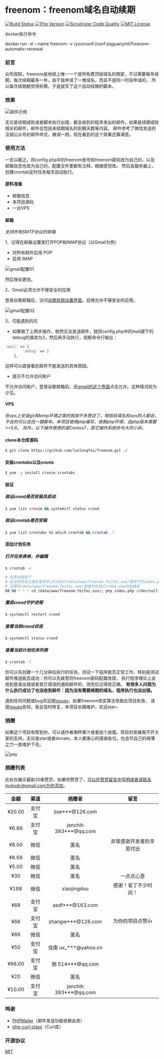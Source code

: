 # freenom：freenom域名自动续期

[![Build Status](https://scrutinizer-ci.com/g/luolongfei/freenom/badges/build.png?b=master)](https://scrutinizer-ci.com/g/luolongfei/freenom/build-status/master)
[![Php Version](https://img.shields.io/badge/php-%3E=5.6-brightgreen.svg)](https://secure.php.net/)
[![Scrutinizer Code Quality](https://scrutinizer-ci.com/g/luolongfei/freenom/badges/quality-score.png?b=master)](https://scrutinizer-ci.com/g/luolongfei/freenom/?branch=master)
[![MIT License](https://img.shields.io/badge/license-MIT-brightgreen.svg)](https://github.com/luolongfei/freenom/blob/master/LICENSE)

docker执行命令

docker run -d --name freenom -v /yourconf:/conf pqguanyinli/freenom-automatic-renewal 

### 前言
众所周知，freenom是地球上唯一一个提供免费顶级域名的商家，不过需要每年续期，每次续期最多一年。由于我申请了一堆域名，而且不是同一时段申请的，
所以每次续期都觉得折腾，于是就写了这个自动续期的脚本。

### 效果
![邮件示例](https://ws1.sinaimg.cn/large/a4d9cbc6ly1fypxmb6lgfj20g10fh7wh.jpg "邮件内容")

无论是续期成败或者脚本执行出错，都会收到的程序发出的邮件。如果是续期成败相关的邮件，邮件会包括未续期域名的到期天数等内容。
邮件参考了微信发送的注销公众号的邮件样式，微调一把，现在看到的这个效果还算满意。

### 使用方法
一言以蔽之。将config.php中的freenom账号和freenom密码改为自己的，以及邮箱信息也改为自己的，配置文件里都有注释，根据感觉改。
然后丢服务器上，创建crontab定时任务每天自动执行。

#### 原料准备
- 邮箱信息
- 本项目源码
- 一台VPS

#### 邮箱
*支持所有SMTP协议的邮箱*

1、记得在邮箱设置里打开POP和IMAP协议（以Gmail为例）

- 对所有邮件启用 POP 
- 启用 IMAP

![gmail配置01](https://ws1.sinaimg.cn/large/a4d9cbc6ly1fypxv92xm6j20j607ydg0.jpg "gmail配置01")

然后保存更改。

2、Gmail必须允许不够安全的应用

登录谷歌邮箱后，访问[谷歌权限设置界面](https://myaccount.google.com/u/2/lesssecureapps?pli=1&pageId=none)，启用允许不够安全的应用。

![gmail配置02](https://ws1.sinaimg.cn/large/a4d9cbc6ly1fypxvusmftj20k7060wek.jpg "gmail配置02")

3、可能遇到的坑
- 如果做了上两步操作，依然无法发送邮件，就将config.php中的mail键下的debug的值改为2，然后再手动执行，观察命令行输出：
```php
'mail' => [
        'debug' => 2
    ],
```
这样可以直接看到邮件不能发送的具体原因。
- 提示不允许访问账户

不允许访问账户，登录谷歌邮箱后，去[gmail的这个界面](https://accounts.google.com/b/0/DisplayUnlockCaptcha)点击允许。这种情况较为少见。

#### VPS
*在vps上安装git和lamp环境之类的我就不多赘述了，相信玩域名和vps的人都会，不会的可以去找一键脚本。本项目使用php编写，依赖php环境，且php版本需要>=5.6。
另外，以下操作使用的是Centos7，其它操作系统命令大同小异。*
#### clone本仓库源码
```bash
$ git clone https://github.com/luolongfei/freenom.git ./
```
#### 安装crontabs以及cronie
```bash
$ yum -y install cronie crontabs
```
#### 验证
##### 验证crond是否安装及启动
```bash
$ yum list cronie && systemctl status crond
```
##### 验证crontab是否安装
```bash
$ yum list crontabs $$ which crontab && crontab -l
```
#### 添加计划任务
##### 打开任务表单，并编辑
```bash
$ crontab -e

# 任务内容如下
# 此任务的含义是在每天早上8点执行/data/www/freenom.feifei.ooo/路径下的index.php文件
# 注意将/data/www/freenom.feifei.ooo/替换为你自己index.php所在路径
00 08 * * * cd /data/www/freenom.feifei.ooo/; php index.php >/dev/null 2>&1
```
##### 重启crond守护进程
```bash
$ systemctl restart crond
```
##### 查看当前crond状态
```bash
$ systemctl status crond
```
##### 查看当前计划任务列表
```bash
$ crontab -l
```
你可以先创建一个几分钟后执行的任务，测试一下程序能否正常工作，特别是测试邮件推送能否成功：你可以先故意将freenom密码配置改错，
执行程序理论上会收到登录出错或者其它错误的通知邮件的，测完后记得改正确。
**有很多人问我为什么执行成功了也没收到邮件：因为没有需要续期的域名，程序执行也没出错。**

遇到任何问题或bug欢迎提[issues](https://github.com/luolongfei/freenom/issues)，如果freenom改变算法导致此项目失效，
请提[issues](https://github.com/luolongfei/freenom/issues)告知，我会及时修复，本项目长期维护。欢迎star~

### 捐赠

如果这个项目有帮到你，可以请作者喝杯果汁或者加个卤蛋。项目的发展离不开大家的支持，无论是star或者donate，本人都衷心的感谢各位，也会尽自己的绵薄之力一直维护下去。

![pay](https://ws1.sinaimg.cn/large/a4d9cbc6gy1fyq22ype68j20jy0e5e81.jpg)


### 捐赠列表

此处仅展示最新20条赞赏，如果你赞赏了，可以在赞赏留言中写明或者请联系mybsdc@gmail.com为你添加。

金额 | 渠道 | 捐赠者 | 留言
:-----------: | :-----------: | :-----------: | :-----------:
¥20.00|支付宝|zoe***@126.com|
¥6.66|支付宝|jenchih 393***@qq.com| 
¥8.00|微信|匿名|非常感谢开发者的辛苦付出
¥8.68|微信|匿名|
¥5.00|微信|匿名|
¥30|微信|匿名|一点点心意
¥188|微信|xiaojingdou|感谢！省了不少时间！
¥68|支付宝|asdf***@163.com|	
¥66|支付宝|zhangw***@126.com|为你的项目点赞👍
¥88|微信|匿名|
¥50|支付宝|佳南 ux_***@yahoo.cn|
¥66.00|支付宝|驰 514***@qq.com|
¥20|微信|匿名|
¥10.00|支付宝|jenchih 393***@qq.com|

### 鸣谢
- [PHPMailer](https://github.com/PHPMailer/PHPMailer/)（邮件发送功能依赖此库）
- [php-curl-class](https://github.com/php-curl-class/php-curl-class)（Curl库）

### 开源协议
[MIT](https://opensource.org/licenses/mit-license.php)
